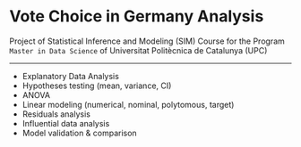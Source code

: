 # Vote Choice in Germany Analysis
Project of Statistical Inference and Modeling (SIM) Course for the Program `Master in Data Science` of Universitat Politècnica de Catalunya (UPC)
***

* Explanatory Data Analysis
* Hypotheses testing (mean, variance, CI)
* ANOVA
* Linear modeling (numerical, nominal, polytomous, target)
* Residuals analysis
* Influential data analysis
* Model validation & comparison
